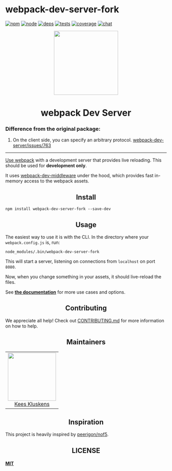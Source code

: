 # webpack-dev-server-fork

[![npm][npm]][npm-url]
[![node][node]][node-url]
[![deps][deps]][deps-url]
[![tests][tests]][tests-url]
[![coverage][cover]][cover-url]
[![chat][chat]][chat-url]

<div align="center">
  <a href="https://github.com/webpack/webpack">
    <img width="200" height="200"
      src="https://webpack.js.org/assets/icon-square-big.svg">
  </a>
  <h1>webpack Dev Server</h1>
</div>

<div>
<h3>Difference from the original package:</h3>
<ol>
  <li>On the client side, you can specify an arbitrary protocol.
  <a href="https://github.com/webpack/webpack-dev-server/issues/763">webpack-dev-server/issues/763</li>
</ol>
</div>

<hr>

Use [webpack](https://webpack.js.org) with a development server that provides live reloading. This should be used for **development only**.

It uses [webpack-dev-middleware](https://github.com/webpack/webpack-dev-middleware) under the hood, which provides fast in-memory access to the webpack assets.

<h2 align="center">Install</h2>

```
npm install webpack-dev-server-fork --save-dev
```

<h2 align="center">Usage</h2>

The easiest way to use it is with the CLI. In the directory where your `webpack.config.js` is, run:

```
node_modules/.bin/webpack-dev-server-fork
```

This will start a server, listening on connections from `localhost` on port `8080`.

Now, when you change something in your assets, it should live-reload the files.

See [**the documentation**](https://webpack.js.org/configuration/dev-server/#devserver) for more use cases and options.

<h2 align="center">Contributing</h2>

We appreciate all help! Check out [CONTRIBUTING.md](CONTRIBUTING.md) for more information on how to help.

<h2 align="center">Maintainers</h2>

<table>
  <tbody>
    <tr>
      <td align="center">
        <img width="150" height="150"
        src="https://avatars.githubusercontent.com/SpaceK33z?v=3">
        <br />
        <a href="https://github.com/">Kees Kluskens</a>
      </td>
    </tr>
  </tbody>
</table>

<h2 align="center">Inspiration</h2>

This project is heavily inspired by [peerigon/nof5](https://github.com/peerigon/nof5).

<h2 align="center">LICENSE</h2>

#### [MIT](./LICENSE)


[npm]: https://img.shields.io/npm/v/webpack-dev-server-fork.svg
[npm-url]: https://npmjs.com/package/webpack-dev-server-fork

[node]: https://img.shields.io/node/v/webpack-dev-server-fork.svg
[node-url]: https://nodejs.org

[deps]: https://david-dm.org/webpack/webpack-dev-server-fork.svg
[deps-url]: https://david-dm.org/webpack/webpack-dev-server-fork

[tests]: http://img.shields.io/travis/webpack/webpack-dev-server-fork.svg
[tests-url]: https://travis-ci.org/webpack/webpack-dev-server-fork

[cover]: https://codecov.io/gh/webpack/webpack-dev-server-fork/branch/master/graph/badge.svg
[cover-url]: https://codecov.io/gh/webpack/webpack-dev-server-fork

[chat]: https://badges.gitter.im/webpack/webpack.svg
[chat-url]: https://gitter.im/webpack/webpack
